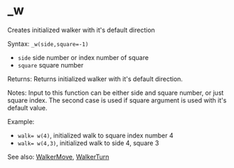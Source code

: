 # \_w

Creates initialized walker with it's default direction

Syntax: `_w(side,square=-1)`

* `side` side number or index number of square 
* `square` square number 

Returns: Returns initialized walker with it's default direction.

Notes: Input to this function can be either side and square number, or just square index. The second case is used if square argument is used with it's default value.

Example:

* `walk= w(4)`, initialized walk to square index number 4 
* `walk= w(4,3)`, initialized walk to side 4, square 3 

See also: [WalkerMove](/api-native-functions/walkermove.md), [WalkerTurn](/api-native-functions/walkerturn.md)

